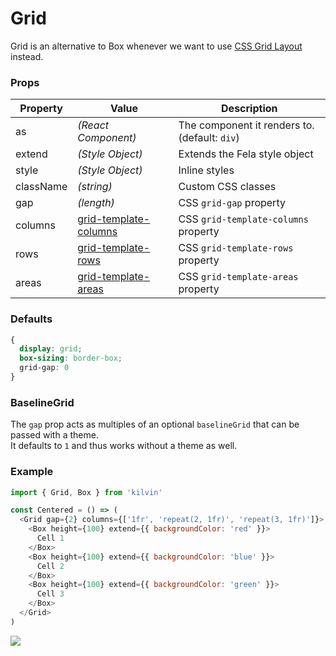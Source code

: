 # Grid

Grid is an alternative to Box whenever we want to use [CSS Grid Layout](https://developer.mozilla.org/de/docs/Web/CSS/CSS_Grid_Layout) instead.<br>

### Props

| Property  |  Value                                                                                          | Description                                   |
| --------- | ----------------------------------------------------------------------------------------------- | --------------------------------------------- |
| as        | _(React Component)_                                                                             | The component it renders to. (default: `div`) |
| extend    | _(Style Object)_                                                                                | Extends the Fela style object                 |
| style     | _(Style Object)_                                                                                | Inline styles                                 |
| className | _(string)_                                                                                      | Custom CSS classes                            |
| gap       | _(length)_                                                                                      | CSS `grid-gap` property                       |
| columns   | [grid-template-columns](https://developer.mozilla.org/en-US/docs/Web/CSS/grid-template-columns) | CSS `grid-template-columns` property          |
| rows      | [grid-template-rows](https://developer.mozilla.org/en-US/docs/Web/CSS/grid-template-rows)       | CSS `grid-template-rows` property             |
| areas     | [grid-template-areas](https://developer.mozilla.org/en-US/docs/Web/CSS/grid-template-areas)     | CSS `grid-template-areas` property            |

### Defaults

```CSS
{
  display: grid;
  box-sizing: border-box;
  grid-gap: 0
}
```

### BaselineGrid

The `gap` prop acts as multiples of an optional `baselineGrid` that can be passed with a theme.<br>
It defaults to `1` and thus works without a theme as well.

### Example

```javascript
import { Grid, Box } from 'kilvin'

const Centered = () => (
  <Grid gap={2} columns={['1fr', 'repeat(2, 1fr)', 'repeat(3, 1fr)']}>
    <Box height={100} extend={{ backgroundColor: 'red' }}>
      Cell 1
    </Box>
    <Box height={100} extend={{ backgroundColor: 'blue' }}>
      Cell 2
    </Box>
    <Box height={100} extend={{ backgroundColor: 'green' }}>
      Cell 3
    </Box>
  </Grid>
)
```

<img src="../res/Grid.png">
